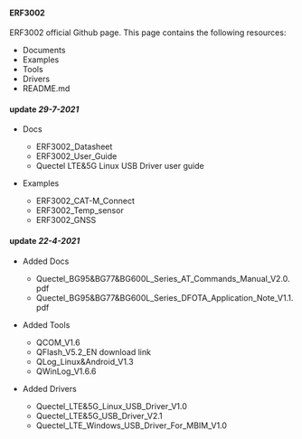 #### ERF3002 ####

ERF3002 official Github page. 
This page contains the following resources: 
- Documents
- Examples
- Tools 
- Drivers
- README.md


#### update *29-7-2021* #### 
 * Docs
   - ERF3002_Datasheet
   - ERF3002_User_Guide
   - Quectel LTE&5G Linux USB Driver user guide
  
 * Examples
   - ERF3002_CAT-M_Connect
   - ERF3002_Temp_sensor
   - ERF3002_GNSS

#### update *22-4-2021* #### 
 * Added Docs 
   - Quectel_BG95&BG77&BG600L_Series_AT_Commands_Manual_V2.0.pdf
   - Quectel_BG95&BG77&BG600L_Series_DFOTA_Application_Note_V1.1.pdf
   
 * Added Tools
   - QCOM_V1.6
   - QFlash_V5.2_EN download link 
   - QLog_Linux&Android_V1.3
   - QWinLog_V1.6.6
   
 * Added Drivers
   - Quectel_LTE&5G_Linux_USB_Driver_V1.0 
   - Quectel_LTE&5G_USB_Driver_V2.1 
   - Quectel_LTE_Windows_USB_Driver_For_MBIM_V1.0
   

 

